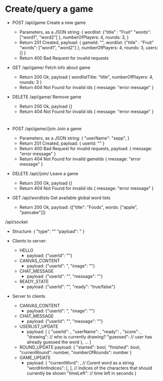 
# Create/query a game
  - POST /api/game Create a new game
    - Parameters, as a JSON string:
      {
        wordlist: 
          {"title" : "Fruit"
           "words": ["word1", "word2"]
          },
        numberOfPlayers: 4,
        rounds: 3,
      }
    - Return 201 Created, payload: 
      {
        gameId: "<gameId>",
        wordlist: 
          {"title" : "Fruit"
           "words": ["word1", "word2"]
          },
        numberOfPlayers: 4,
        rounds: 3,
        users: []
      }
    - Return 400 Bad Request for invalid requests

  - GET /api/game/<gameId> Fetch info about game
    - Return 200 Ok, payload
      {
        wordlistTitle: "title",
        numberOfPlayers: 4,
        rounds: 3
      }
    - Return 404 Not Found for invalid ids
      {
        message: "error message"
      }
  - DELETE /api/game/<gameId> Remove game
    - Return 200 Ok, payload
      {}
    - Return 404 Not Found for invalid ids
      {
        message: "error message"
      }


# 
  - POST /api/game/<gameId>/join Join a game
    - Parameters, as a JSON string:
      {
        "userName": "sepp",
      }
    - Return 201 Created, payload: 
      {
        userId: "<gameId>"
      }
    - Return 400 Bad Request for invalid requests, payload: 
      {
        message: "error message"
      }
    - Return 404 Not Found for invalid gameIds
      {
        message: "error message"
      }
  - DELETE /api/<gameId>/join/<userId> Leave a game
    - Return 200 Ok, payload
      {}
    - Return 404 Not Found for invalid ids
      {
        message: "error message"
      }


  - GET /api/wordlists Get available global word lists
    - Return 200 Ok, payload:
      {["title": "Foods", words: ["apple", "pancake"]]}

/api/socket
  - Structure: 
    {
      "type": "<type>"
      "payload": "<payload>
    }
  - Clients to server:
    - HELLO
      - payload: {"userId": "<userId>"}
    - CANVAS_CONTENT
      - payload: {"userId": "<userId>, "image": "<image as base64 data URL>"}
    - CHAT_MESSAGE
      - payload: {"userId": "<userId>", "message": "<message>"}
    - READY_STATE
      - payload: {"userId": "<userId>", "ready": "true/false"}

  - Server to clients
    - CANVAS_CONTENT
      - payload: {"userId": "<userId>, "image": "<image as base64 data URL>"}
    - CHAT_MESSAGE
      - payload: {"userId": "<userId>", "message": "<message>"}
    - USERLIST_UPDATE
      - payload:  [
          {
            "userId": <str>,
            "userName": <str>,
            "ready": <bool>,
            "score": <num>,
            "drawing": <bool>   // who is currently drawing?
            "guessed": <bool> // user has already guessed the word
          }, ...
        ]
    - ROUND_UPDATE
      payload: {
        "started": bool,
        "finished": bool,
        "currentRound": number,
        "numberOfRounds": number
      }
    - GAME_UPDATE
      - payload: 
        {
          "currentWord": <str>, // Curent word as a string
          "wordHintIndices": [<num>, ], // Indices of the characters that should currently be shown
          "timeLeft": <num> // time left in seconds
        }
